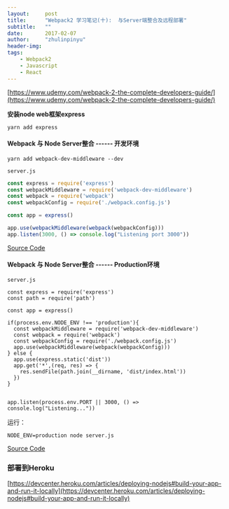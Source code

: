 ```yaml
---
layout:     post
title:      "Webpack2 学习笔记(十):  与Server端整合及远程部署"
subtitle:   ""
date:       2017-02-07
author:     "zhulinpinyu"
header-img:
tags:
    - Webpack2
    - Javascript
    - React
---
```


[https://www.udemy.com/webpack-2-the-complete-developers-guide/](https://www.udemy.com/webpack-2-the-complete-developers-guide/)

**安装node web框架express**

```
yarn add express
```

#### Webpack 与 Node Server整合 ------  开发环境

```
yarn add webpack-dev-middleware --dev
```

`server.js`

```javascript
const express = require('express')
const webpackMiddleware = require('webpack-dev-middleware')
const webpack = require('webpack')
const webpackConfig = require('./webpack.config.js')

const app = express()

app.use(webpackMiddleware(webpack(webpackConfig)))
app.listen(3000, () => console.log("Listening port 3000"))
```

[Source Code](https://bitbucket.org/zhulinpinyu/webpackproject/commits/7a92dffb6d388ebfe9299fe1ea9bb38adc2a1409?at=master)

#### Webpack 与 Node Server整合 ------  Production环境

`server.js`

```
const express = require('express')
const path = require('path')

const app = express()

if(process.env.NODE_ENV !== 'production'){
  const webpackMiddleware = require('webpack-dev-middleware')
  const webpack = require('webpack')
  const webpackConfig = require('./webpack.config.js')
  app.use(webpackMiddleware(webpack(webpackConfig)))
} else {
  app.use(express.static('dist'))
  app.get('*',(req, res) => {
    res.sendFile(path.join(__dirname, 'dist/index.html'))
  })
}


app.listen(process.env.PORT || 3000, () => console.log("Listening..."))
```

运行：

```
NODE_ENV=production node server.js
```

[Source Code](https://bitbucket.org/zhulinpinyu/webpackproject/commits/65c62af)

### 部署到Heroku

[https://devcenter.heroku.com/articles/deploying-nodejs#build-your-app-and-run-it-locally](https://devcenter.heroku.com/articles/deploying-nodejs#build-your-app-and-run-it-locally)
